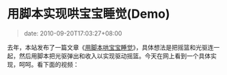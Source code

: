 # 用脚本实现哄宝宝睡觉(Demo)
>date: 2010-09-20T17:03:27+08:00


去年，本站发布了一篇文章《[用脚本哄宝宝睡觉](/2009/%E7%94%A8%E8%84%9A%E6%9C%AC%E5%AE%9E%E7%8E%B0%E5%93%84%E5%B0%8F%E5%AD%A9%E7%9D%A1%E8%A7%89.md)》，具体想法是把摇篮和光驱连一起，然后用脚本把光驱弹出和收入以实现驱动摇篮。今天在网上看到一个具体实现，呵呵。看下面的视频：



